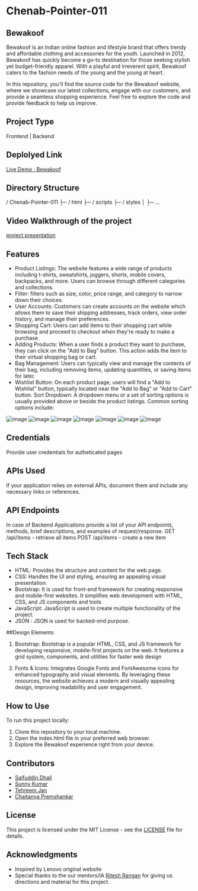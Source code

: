 # Chenab-Pointer-011

## Bewakoof
Bewakoof is an Indian online fashion and lifestyle brand that offers trendy and affordable clothing and accessories for the youth. Launched in 2012, Bewakoof has quickly become a go-to destination for those seeking stylish yet budget-friendly apparel. With a playful and irreverent spirit, Bewakoof caters to the fashion needs of the young and the young at heart.

In this repository, you'll find the source code for the Bewakoof website, where we showcase our latest collections, engage with our customers, and provide a seamless shopping experience. Feel free to explore the code and provide feedback to help us improve.

## Project Type
Frontend | Backend

## Deplolyed Link
<a href="">Live Demo : Bewakoof</a>

## Directory Structure
/ Chenab-Pointer-011
├─ / html
├─ / scripts
├─ / styles
│  ├─ ...

## Video Walkthrough of the project
<a href="https://www.youtube.com/watch?v=2N29GB4qw9">project presentation</a>

## Features

- Product Listings: The website features a wide range of products including t-shirts, sweatshirts, joggers, shorts, mobile covers, backpacks, and more. Users can browse through different categories and collections.
- Filter: filters such as size, color, price range, and category to narrow down their choices.
- User Accounts: Customers can create accounts on the website which allows them to save their shipping addresses, track orders, view order history, and manage their preferences.
- Shopping Cart: Users can add items to their shopping cart while browsing and proceed to checkout when they're ready to make a purchase.
- Adding Products: When a user finds a product they want to purchase, they can click on the "Add to Bag" button. This action adds the item to their virtual shopping bag or cart.
- Bag Management: Users can typically view and manage the contents of their bag, including removing items, updating quantities, or saving items for later.
- Wishlist Button: On each product page, users will find a "Add to Wishlist" button, typically located near the "Add to Bag" or "Add to Cart" button.
Sort Dropdown: A dropdown menu or a set of sorting options is usually provided above or beside the product listings. Common sorting options include:


![image](https://github.com/saif520/Chenab-Pointer-011/assets/62957608/2567431c-253a-4e08-a268-886b648649b0)
![image](https://github.com/saif520/Chenab-Pointer-011/assets/62957608/3776604c-83c6-49ba-8811-15f2854b10fc)
![image](https://github.com/saif520/Chenab-Pointer-011/assets/62957608/3440cbcd-d3d1-437c-89bc-531d41f067f8)
![image](https://github.com/saif520/Chenab-Pointer-011/assets/62957608/c62a96dd-2cf0-411a-8c2e-01a76a18b0e2)
![image](https://github.com/saif520/Chenab-Pointer-011/assets/62957608/d24e5cd5-8c94-434b-8f05-c996775c8122)
![image](https://github.com/saif520/Chenab-Pointer-011/assets/62957608/4a7a6090-766f-435b-ac23-109668f56de7)
![image](https://github.com/saif520/Chenab-Pointer-011/assets/62957608/696dd0ae-3adb-47f7-9a58-56156bbabb7b)


## Credentials
Provide user credentials for autheticated pages

## APIs Used
If your application relies on external APIs, document them and include any necessary links or references.

## API Endpoints
In case of Backend Applications provide a list of your API endpoints, methods, brief descriptions, and examples of request/response.
GET /api/items - retrieve all items
POST /api/items - create a new item


## Tech Stack

  - HTML: Provides the structure and content for the web page.
  - CSS: Handles the UI and styling, ensuring an appealing visual presentation.
  - Bootstrap: It is used for front-end framework for creating responsive and mobile-first websites. It simplifies web development with HTML, CSS, and JS components and tools
  - JavaScript: JavaScript is used to create multiple functionality of the project.
  - JSON : JSON is used for backed-end purpose.

 ##Design Elements

   1. Bootstrap: Bootstrap is a popular HTML, CSS, and JS framework for developing responsive, mobile-first projects on the web. It features a grid system, components, and utilities for faster web design

  2. Fonts & Icons: Integrates Google Fonts and FontAwesome icons for enhanced typography and visual elements. By leveraging these resources, the website achieves a modern and visually appealing design, improving readability and user engagement.

## How to Use

To run this project locally:

  1. Clone this repository to your local machine.
  2. Open the index.html file in your preferred web browser.
  3. Explore the Bewakoof experience right from your device.

## Contributors

  - <a href="https://github.com/saif520">Saifuddin Dhali</a>
  - <a href="https://github.com/aniyant">Sunny Kumar</a>
  - <a href="https://github.com/mohammadtehreem">Tehreem Jan</a>
  - <a href="https://github.com/Chaitanya-05">Chaitanya Premshankar</a>

## License

  This project is licensed under the MIT License - see the <a href="#">LICENSE</a> file for details.

## Acknowledgments

  - Inspired by Lenovo original website
  - Special thanks to the our mentors/IA <a href="#">Ritesh Rangan</a> for giving us directions and material for this project.
